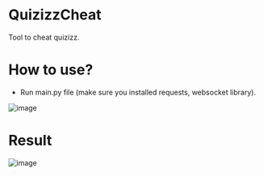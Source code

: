 # QuizizzCheat
Tool to cheat quizizz.

# How to use?
- Run main.py file (make sure you installed requests, websocket library).

![image](https://github.com/luanon404/QuizizzCheat/assets/71830807/3746f895-d406-4a90-aabe-107070ff73a4)

# Result
![image](https://github.com/luanon404/QuizizzCheat/assets/71830807/b8b28dbc-3d0d-4dba-9eea-e0299f8daacf)
